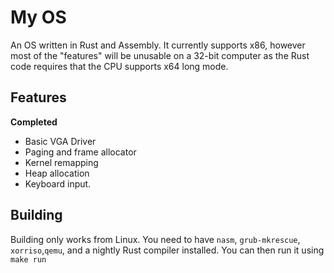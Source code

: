 # My OS
An OS written in Rust and Assembly. It currently supports x86, however most of the "features" will be unusable on a 32-bit computer as the Rust code requires that the CPU supports x64 long mode.

## Features
**Completed**
- Basic VGA Driver
- Paging and frame allocator
- Kernel remapping
- Heap allocation
- Keyboard input.

## Building
Building only works from Linux. You need to have `nasm`, `grub-mkrescue`, `xorriso`,`qemu`, and a nightly Rust compiler installed.
You can then run it using `make run`
